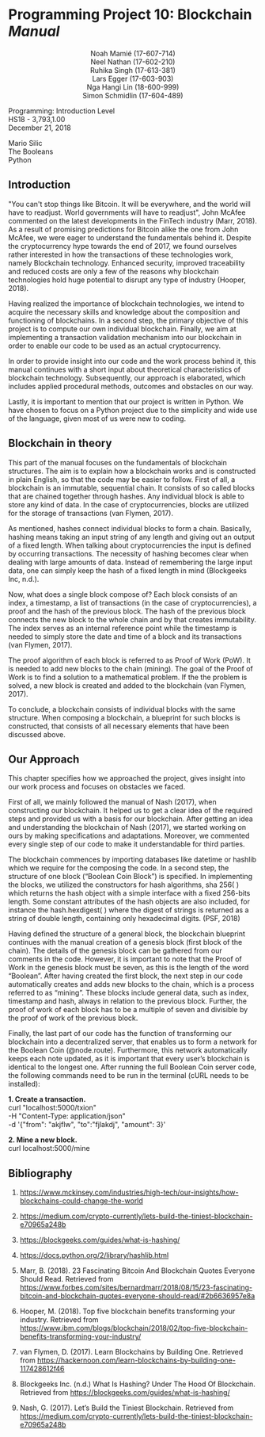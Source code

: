 # Programming Project 10: Blockchain *Manual*

<p align="center">
Noah Mamié (17-607-714) <br />
Neel Nathan (17-602-210) <br />
Ruhika Singh (17-613-381) <br />
Lars Egger (17-603-903) <br />
Nga Hangi Lin (18-600-999) <br />
Simon Schmidlin (17-604-489)

Programming: Introduction Level <br />
HS18 - 3,793,1.00 <br />
December 21, 2018

Mario Silic <br />
The Booleans <br />
Python
</p>


## Introduction

"You can't stop things like Bitcoin. It will be everywhere, and the world will have to readjust. World governments will have to readjust", John McAfee commented on the latest developments in the FinTech industry (Marr, 2018). As a result of promising predictions for Bitcoin alike the one from John McAfee, we were eager to understand the fundamentals behind it. Despite the cryptocurrency hype towards the end of 2017, we found ourselves rather interested in how the transactions of these technologies work, namely Blockchain technology. Enhanced security, improved traceability and reduced costs are only a few of the reasons why blockchain technologies hold huge potential to disrupt any type of industry (Hooper, 2018).

Having realized the importance of blockchain technologies, we intend to acquire the necessary skills and knowledge about the composition and functioning of blockchains. In a second step, the primary objective of this project is to compute our own individual blockchain. Finally, we aim at implementing a transaction validation mechanism into our blockchain in order to enable our code to be used as an actual cryptocurrency. 

In order to provide insight into our code and the work process behind it, this manual continues with a short input about theoretical characteristics of blockchain technology. Subsequently, our approach is elaborated, which includes applied procedural methods, outcomes and obstacles on our way. 

Lastly, it is important to mention that our project is written in Python. We have chosen to focus on a Python project due to the simplicity and wide use of the language, given most of us were new to coding.

## Blockchain in theory

This part of the manual focuses on the fundamentals of blockchain structures. The aim is to explain  how a blockchain works and is constructed in plain English, so that the code may be easier to follow. 
First of all, a blockchain is an immutable, sequential chain. It consists of so called blocks that are chained together through hashes. Any individual block is able to store any kind of data. In the case of cryptocurrencies, blocks are utilized for the storage of transactions (van Flymen, 2017).

As mentioned, hashes connect individual blocks to form a chain. Basically, hashing means taking an input string of any length and giving out an output of a fixed length. When talking about cryptocurrencies the input is defined by occurring transactions. The necessity of hashing becomes clear when dealing with large amounts of data. Instead of remembering the large input data, one can simply keep the hash of a fixed length in mind (Blockgeeks Inc, n.d.).

Now, what does a single block compose of? Each block consists of an index, a timestamp, a list of transactions (in the case of cryptocurrencies), a proof and the hash of the previous block. The hash of the previous block connects the new block to the whole chain and by that creates immutability.  The index serves as an internal reference point while the timestamp is needed to simply store the date and time of a block and its transactions (van Flymen, 2017).

The proof algorithm of each block is referred to as Proof of Work (PoW). It is needed to add new blocks to the chain (mining). The goal of the Proof of Work is to find a solution to a mathematical problem. If the the problem is solved, a new block is created and added to the blockchain  (van Flymen, 2017).

To conclude, a blockchain consists of individual blocks with the same structure. When composing a blockchain, a blueprint for such blocks is constructed, that consists of all necessary elements that have been discussed above.

## Our Approach
This chapter specifies how we approached the project, gives insight into our work process and focuses on obstacles we faced.

First of all, we mainly followed the manual of Nash (2017), when constructing our blockchain. It helped us to get a clear idea of the required steps and provided us with a basis for our blockchain. After getting an idea and understanding the blockchain of Nash (2017), we started working on ours by making specifications and adaptations. Moreover, we commented every single step of our code to make it understandable for third parties. 

The blockchain commences by importing databases like datetime or hashlib which we require for the composing the code. In a second step, the structure of one block (“Boolean Coin Block”) is specified. In implementing the blocks, we utilized the constructors for hash algorithms, sha 256( ) which returns the hash object with a simple interface with a fixed 256-bits length. Some constant attributes of the hash objects are also included, for instance the hash.hexdigest( ) where the digest of strings is returned as a string of double length, containing only hexadecimal digits. (PSF, 2018) 

Having defined the structure of a general block, the blockchain blueprint continues with the manual creation of a genesis block (first block of the chain). The details of the genesis block can be gathered from our comments in the code. However, it is important to note that the Proof of Work in the genesis block must be seven, as this is the length of the word “Boolean”. After having created the first block, the next step in our code automatically creates and adds new blocks to the chain, which is a process referred to as “mining”. These blocks include general data, such as index, timestamp and hash, always in relation to the previous block. Further, the proof of work of each block has to be a multiple of seven and divisible by the proof of work of the previous block.

Finally, the last part of our code has the function of transforming our blockchain into a decentralized server, that enables us to form a network for the Boolean Coin (@node.route). Furthermore, this network automatically keeps each note updated, as it is important that every user’s blockchain is identical to the longest one. After running the full Boolean Coin server code, the following commands need to be run in the terminal (cURL needs to be installed):

**1. Create a transaction.** <br />
curl "localhost:5000/txion" \
     -H "Content-Type: application/json" \
     -d '{"from": "akjflw", "to":"fjlakdj", "amount": 3}'

**2. Mine a new block.** <br />
curl localhost:5000/mine


## Bibliography 

1. https://www.mckinsey.com/industries/high-tech/our-insights/how-blockchains-could-change-the-world 

2. https://medium.com/crypto-currently/lets-build-the-tiniest-blockchain-e70965a248b

3. https://blockgeeks.com/guides/what-is-hashing/

4. https://docs.python.org/2/library/hashlib.html

5. Marr, B. (2018). 23 Fascinating Bitcoin And Blockchain Quotes Everyone Should Read. Retrieved from https://www.forbes.com/sites/bernardmarr/2018/08/15/23-fascinating-bitcoin-and-blockchain-quotes-everyone-should-read/#2b6636957e8a

6. Hooper, M. (2018). Top five blockchain benefits transforming your industry. Retrieved from https://www.ibm.com/blogs/blockchain/2018/02/top-five-blockchain-benefits-transforming-your-industry/

7. van Flymen, D. (2017). Learn Blockchains by Building One. Retrieved from https://hackernoon.com/learn-blockchains-by-building-one-117428612f46

8. Blockgeeks Inc. (n.d.) What Is Hashing? Under The Hood Of Blockchain. Retrieved from https://blockgeeks.com/guides/what-is-hashing/

9. Nash, G. (2017). Let’s Build the Tiniest Blockchain. Retrieved from https://medium.com/crypto-currently/lets-build-the-tiniest-blockchain-e70965a248b
